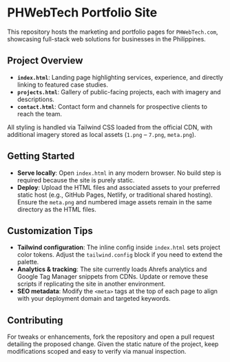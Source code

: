 # PHWebTech Portfolio Site

This repository hosts the marketing and portfolio pages for `PHWebTech.com`, showcasing full-stack web solutions for businesses in the Philippines.

## Project Overview
- **`index.html`**: Landing page highlighting services, experience, and directly linking to featured case studies.
- **`projects.html`**: Gallery of public-facing projects, each with imagery and descriptions.
- **`contact.html`**: Contact form and channels for prospective clients to reach the team.

All styling is handled via Tailwind CSS loaded from the official CDN, with additional imagery stored as local assets (`1.png` – `7.png`, `meta.png`).

## Getting Started
- **Serve locally**: Open `index.html` in any modern browser. No build step is required because the site is purely static.
- **Deploy**: Upload the HTML files and associated assets to your preferred static host (e.g., GitHub Pages, Netlify, or traditional shared hosting). Ensure the `meta.png` and numbered image assets remain in the same directory as the HTML files.

## Customization Tips
- **Tailwind configuration**: The inline config inside `index.html` sets project color tokens. Adjust the `tailwind.config` block if you need to extend the palette.
- **Analytics & tracking**: The site currently loads Ahrefs analytics and Google Tag Manager snippets from CDNs. Update or remove these scripts if replicating the site in another environment.
- **SEO metadata**: Modify the `<meta>` tags at the top of each page to align with your deployment domain and targeted keywords.

## Contributing
For tweaks or enhancements, fork the repository and open a pull request detailing the proposed change. Given the static nature of the project, keep modifications scoped and easy to verify via manual inspection.
